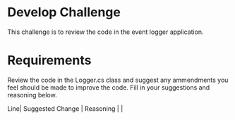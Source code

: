 # Develop Challenge

This challenge is to review the code in the event logger application.

# Requirements

Review the code in the Logger.cs class and suggest any ammendments you feel should be made to improve the code. Fill in your suggestions and reasoning below.

Line| Suggested Change | Reasoning
 | |